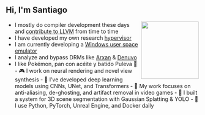 <h2>Hi, I'm Santiago</h2>
<img align="right" width="150" src="https://i.imgur.com/3kwWOQc.jpeg"/>
<ul>
<li>I mostly do compiler development these days and <a href="https://github.com/llvm/llvm-project/commits?author=momo5502">contribute to LLVM</a> from time to time</li>
<li>I have developed my own research <a href="https://github.com/momo5502/hypervisor">hypervisor</a></li>
<li>I am currently developing a <a href="https://github.com/momo5502/sogen">Windows user space emulator</a></li>
<li>I analyze and bypass DRMs like <a href="https://momo5502.com/posts/2022-11-17-reverse-engineering-integrity-checks-in-black-ops-3/">Arxan</a> & <a href="https://momo5502.com/posts/2024-03-31-bypassing-denuvo-in-hogwarts-legacy/">Denuvo</a></li>
<li>I like Pokémon, pan con acéite y batido Puleva 🦆</li>
  - 🎮 I work on neural rendering and novel view synthesis  
- 🤖 I’ve developed deep learning models using CNNs, UNet, and Transformers  
- 🧠 My work focuses on anti-aliasing, de-ghosting, and artifact removal in video games  
- 🧩 I built a system for 3D scene segmentation with Gaussian Splatting & YOLO  
- 🐍 I use Python, PyTorch, Unreal Engine, and Docker daily  
</ul>
